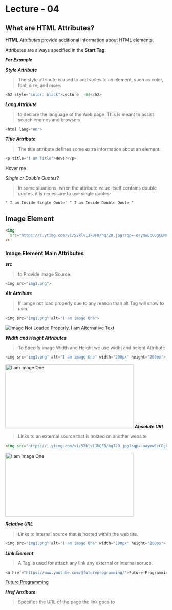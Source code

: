 # Lecture - 04

## What are HTML Attributes?

**HTML** _Attributes_ provide additional information about HTML elements.

Attributes are always specified in the **Start Tag**.

_**For Example**_

**_Style Attribute_**

> The style attribute is used to add styles to an element, such as color, font, size, and more.

```Javascript
<h2 style="color: black">Lecture  -04</h2>
```

**_Lang Attribute_**

> to declare the language of the Web page. This is meant to assist search engines and browsers.

```js
<html lang="en">
```

**_Title Attribute_**

> The title attribute defines some extra information about an element.

```js
<p title="I am Title">Hover</p>
```

<p
title="I am Title">Hover me</p>

_Single or Double Quotes?_

> In some situations, when the attribute value itself contains double quotes, it is necessary to use single quotes:

```html
' I am Inside Single Qoute' " I am Inside Double Qoute "
```

## Image Element

```html
<img
  src="https://i.ytimg.com/vi/52klv1JkQF8/hq720.jpg?sqp=-oaymwEcCOgCEMoBSFXyq4qpAw4IARUAAIhCGAFwAcABBg==&rs=AOn4CLD3LU1FTsVLpdmgxyUYaY-BPhXtrA"
/>
```

### Image Element Main Attributes

**_src_**

> to Provide Image Source.

```js
<img src="img1.png">
```

**_Alt Attribute_**

> If iamge not load properly due to any reason than alt Tag will show to user.

```js
<img src="img1.png" alt="I am image One">
```

<img
src="img1.png" alt="Image Not Loaded Properly, I am Alternative Text">

_**Width and Height Attributes**_

> To Specify image Width and Height we use widht and height Attribute

```js
<img src="img1.png" alt="I am image One" width="200px" height="200px">
```

<img
src="https://i.ytimg.com/vi/52klv1JkQF8/hq720.jpg?sqp=-oaymwEcCOgCEMoBSFXyq4qpAw4IARUAAIhCGAFwAcABBg==&rs=AOn4CLD3LU1FTsVLpdmgxyUYaY-BPhXtrA" alt="I am image One" width="400px" height="200px" title="Full Stack Development Course">
_**Absolute URL**_

> Links to an external source that is hosted on another website

```html
<img src="https://i.ytimg.com/vi/52klv1JkQF8/hq720.jpg?sqp=-oaymwEcCOgCEMoBSFXyq4qpAw4IARUAAIhCGAFwAcABBg==&rs=AOn4CLD3LU1FTsVLpdmgxyUYaY-BPhXtrA" alt="I am image One" width="200px" height="200px"
```

<img
src="https://i.ytimg.com/vi/52klv1JkQF8/hq720.jpg?sqp=-oaymwEcCOgCEMoBSFXyq4qpAw4IARUAAIhCGAFwAcABBg==&rs=AOn4CLD3LU1FTsVLpdmgxyUYaY-BPhXtrA" alt="I am image One" width="400px" height="200px">

_**Relative URL**_

> Links to internal source that is hosted within the website.

```js
<img src="img1.png" alt="I am image One" width="200px" height="200px">
```

_**Link Element**_

> A Tag is used for attach any link any external or internal soruce.

```js
<a href="https://www.youtube.com/@futureprogramming/">Future Programming</a>
```

<a
href="https://www.youtube.com/@futureprogramming/" title="Future Programming">Future Programming</a>

_**Href Attribute**_

> Specifies the URL of the page the link goes to

